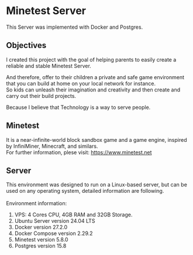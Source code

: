 # Minetest⁠ Server
This Server was implemented with Docker and Postgres.  

## Objectives
I created this project with the goal of helping parents to easily create a reliable and stable Minetest Server.

And therefore, offer to their children a private and safe game environment that you can build at home on your local network for instance.
<br> So kids can unleash their imagination and creativity and then create and carry out their build projects.

Because I believe that Technology is a way to serve people.

## Minetest
It is a near-infinite-world block sandbox game and a game engine, inspired by InfiniMiner, Minecraft, and similars.<br>
For further information, plese visit: https://www.minetest.net

## Server
This environment was designed to run on a Linux-based server, but can be used on any operating system, detailed information are following.<br>
<br>
Environment information:

1. VPS: 4 Cores CPU, 4GB RAM and 32GB Storage.
2. Ubuntu Server version 24.04 LTS
3. Docker version 27.2.0
4. Docker Compose version 2.29.2
5. Minetest version 5.8.0
6. Postgres version 15.8
